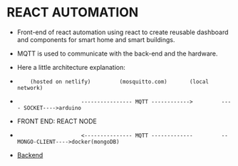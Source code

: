 # REACT AUTOMATION

* Front-end of react automation using react to create reusable
dashboard and components for smart home and smart buildings.

* MQTT is used to communicate with the back-end and the hardware.

* Here a little architecture explanation:


*         (hosted on netlify)         (mosquitto.com)       (local network)
*                         ---------------- MQTT ------------>         ---- SOCKET---->arduino
* FRONT END:         REACT                                      NODE        
*                         <--------------- MQTT -------------         --MONGO-CLIENT---->docker(mongoDB)

* [Backend](https://github.com/adrianmonteil1983/react_automation_back) 